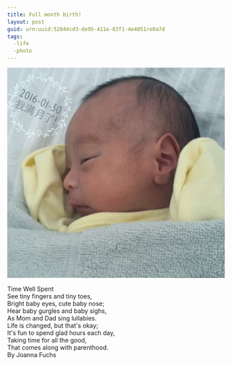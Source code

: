 ```yaml
---
title: Full month birth!
layout: post
guid: urn:uuid:52844cd3-de95-411e-83f1-4e4051re0a7d
tags: 
  -life
  -photo
---
```


![Full month birth](/media/files/2016/month.jpg "Full month birth")

Time Well Spent   
See tiny fingers and tiny toes,    
Bright baby eyes, cute baby nose;    
Hear baby gurgles and baby sighs,   
As Mom and Dad sing lullabies.   
Life is changed, but that's okay;    
It's fun to spend glad hours each day,   
Taking time for all the good,   
That comes along with parenthood.   
By Joanna Fuchs   
